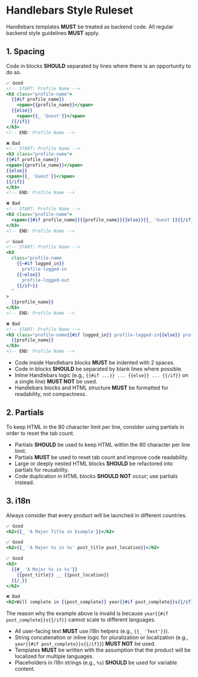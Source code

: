 # Handlebars Style Ruleset

Handlebars templates **MUST** be treated as backend code. All regular backend style guidelines **MUST** apply.

## 1. Spacing

Code in blocks **SHOULD** separated by lines where there is an opportunity to do so. 

```handlebars
✅ Good
<!-- START: Profile Name -->
<h3 class="profile-name">
  {{#if profile_name}}
    <span>{{profile_name}}</span>
  {{else}}
    <span>{{_ 'Guest'}}</span>
  {{/if}}
</h3>
<!-- END: Profile Name -->

❌ Bad
<!-- START: Profile Name -->
<h3 class="profile-name">
{{#if profile_name}}
<span>{{profile_name}}</span>
{{else}}
<span>{{_ 'Guest'}}</span>
{{/if}}
</h3>
<!-- END: Profile Name -->

❌ Bad
<!-- START: Profile Name -->
<h3 class="profile-name">
  <span>{{#if profile_name}}{{profile_name}}{{else}}{{_ 'Guest'}}{{/if}}</span>
</h3>
<!-- END: Profile Name -->

✅ Good
<!-- START: Profile Name -->
<h3
  class="profile-name
    {{~#if logged_in}}
      profile-logged-in
    {{~else}}
      profile-logged-out
    {{/if~}}
  "
>
  {{profile_name}}
</h3>
<!-- END: Profile Name -->

❌ Bad
<!-- START: Profile Name -->
<h3 class="profile-name{{#if logged_in}} profile-logged-in{{else}} profile-logged-out{{/if}}">
  {{profile_name}}
</h3>
<!-- END: Profile Name -->
```

- Code inside Handlebars blocks **MUST** be indented with 2 spaces.
- Code in blocks **SHOULD** be separated by blank lines where possible.
- Inline Handlebars logic (e.g., `{{#if ...}} ... {{else}} ... {{/if}}` on a single line) **MUST NOT** be used.
- Handlebars blocks and HTML structure **MUST** be formatted for readability, not compactness.

## 2. Partials

To keep HTML in the 80 character limit per line, consider using partials in order to reset the tab count.

- Partials **SHOULD** be used to keep HTML within the 80 character per line limit.
- Partials **MUST** be used to reset tab count and improve code readability.
- Large or deeply nested HTML blocks **SHOULD** be refactored into partials for reusability.
- Code duplication in HTML blocks **SHOULD NOT** occur; use partials instead.

## 3. i18n

Always consider that every product will be launched in different countries.

```handlebars
✅ Good
<h2>{{_ 'A Major Title in Example'}}</h2>

✅ Good
<h2>{{_ 'A Major %s in %s' post_title post_location}}</h2>

✅ Good
<h2>
  {{#_ 'A Major %s in %s'}}
    {{post_title}} __ {{post_location}}
  {{/_}}
</h2>

❌ Bad
<h2>Will complete in {{post_complete}} year{{#if post_complete}}s{{/if}}</h2>
```

The reason why the example above is invalid is because `year{{#if post_complete}}s{{/if}}` cannot scale to different languages.

- All user-facing text **MUST** use i18n helpers (e.g., `{{_ 'Text'}}`).
- String concatenation or inline logic for pluralization or localization (e.g., `year{{#if post_complete}}s{{/if}}`) **MUST NOT** be used.
- Templates **MUST** be written with the assumption that the product will be localized for multiple languages.
- Placeholders in i18n strings (e.g., `%s`) **SHOULD** be used for variable content.
